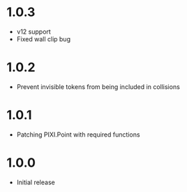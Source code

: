# 1.0.3

- v12 support
- Fixed wall clip bug

# 1.0.2

- Prevent invisible tokens from being included in collisions

# 1.0.1

- Patching PIXI.Point with required functions

# 1.0.0

- Initial release
